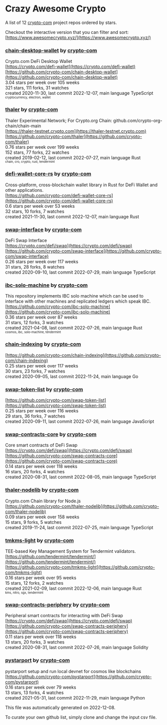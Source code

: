 # Crazy Awesome Crypto
A list of 12 [crypto-com](https://github.com/crypto-com) project repos ordered by stars.  

Checkout the interactive version that you can filter and sort: 
[https://www.awesomecrypto.xyz/](https://www.awesomecrypto.xyz/)  


### [chain-desktop-wallet](https://github.com/crypto-com/chain-desktop-wallet) by [crypto-com](https://github.com/crypto-com)  
Crypto.com DeFi Desktop Wallet  
[https://crypto.com/defi-wallet](https://crypto.com/defi-wallet)  
[https://github.com/crypto-com/chain-desktop-wallet](https://github.com/crypto-com/chain-desktop-wallet)  
3.04 stars per week over 105 weeks  
321 stars, 111 forks, 31 watches  
created 2020-11-30, last commit 2022-12-07, main language TypeScript  
<sub><sup>cryptocurrency, electron, wallet</sup></sub>


### [thaler](https://github.com/crypto-com/thaler) by [crypto-com](https://github.com/crypto-com)  
Thaler Experimental Network; For Crypto.org Chain: github.com/crypto-org-chain/chain-main  
[https://thaler-testnet.crypto.com](https://thaler-testnet.crypto.com)  
[https://github.com/crypto-com/thaler](https://github.com/crypto-com/thaler)  
0.76 stars per week over 199 weeks  
152 stars, 77 forks, 22 watches  
created 2019-02-12, last commit 2022-07-27, main language Rust  
<sub><sup>chain, cro, crypto, rust, tendermint</sup></sub>


### [defi-wallet-core-rs](https://github.com/crypto-com/defi-wallet-core-rs) by [crypto-com](https://github.com/crypto-com)  
Cross-platform, cross-blockchain wallet library in Rust for DeFi Wallet and other applications.  
[https://github.com/crypto-com/defi-wallet-core-rs](https://github.com/crypto-com/defi-wallet-core-rs)  
0.6 stars per week over 53 weeks  
32 stars, 10 forks, 7 watches  
created 2021-11-30, last commit 2022-12-07, main language Rust  


### [swap-interface](https://github.com/crypto-com/swap-interface) by [crypto-com](https://github.com/crypto-com)  
DeFi Swap Interface  
[https://crypto.com/defi/swap](https://crypto.com/defi/swap)  
[https://github.com/crypto-com/swap-interface](https://github.com/crypto-com/swap-interface)  
0.26 stars per week over 117 weeks  
31 stars, 28 forks, 8 watches  
created 2020-09-10, last commit 2022-07-29, main language TypeScript  


### [ibc-solo-machine](https://github.com/crypto-com/ibc-solo-machine) by [crypto-com](https://github.com/crypto-com)  
This repository implements IBC solo machine which can be used to interface with other machines and replicated ledgers which speak IBC.  
[https://github.com/crypto-com/ibc-solo-machine](https://github.com/crypto-com/ibc-solo-machine)  
0.36 stars per week over 87 weeks  
31 stars, 12 forks, 3 watches  
created 2021-04-08, last commit 2022-07-26, main language Rust  
<sub><sup>cosmos, ibc, solo-machine, tendermint</sup></sub>


### [chain-indexing](https://github.com/crypto-com/chain-indexing) by [crypto-com](https://github.com/crypto-com)  
  
[https://github.com/crypto-com/chain-indexing](https://github.com/crypto-com/chain-indexing)  
0.25 stars per week over 117 weeks  
30 stars, 23 forks, 7 watches  
created 2020-09-05, last commit 2022-11-24, main language Go  


### [swap-token-list](https://github.com/crypto-com/swap-token-list) by [crypto-com](https://github.com/crypto-com)  
  
[https://github.com/crypto-com/swap-token-list](https://github.com/crypto-com/swap-token-list)  
0.25 stars per week over 116 weeks  
29 stars, 36 forks, 7 watches  
created 2020-09-11, last commit 2022-07-26, main language JavaScript  


### [swap-contracts-core](https://github.com/crypto-com/swap-contracts-core) by [crypto-com](https://github.com/crypto-com)  
Core smart contracts of DeFi Swap  
[https://crypto.com/defi/swap](https://crypto.com/defi/swap)  
[https://github.com/crypto-com/swap-contracts-core](https://github.com/crypto-com/swap-contracts-core)  
0.14 stars per week over 118 weeks  
16 stars, 20 forks, 4 watches  
created 2020-08-31, last commit 2022-08-05, main language TypeScript  


### [thaler-nodelib](https://github.com/crypto-com/thaler-nodelib) by [crypto-com](https://github.com/crypto-com)  
Crypto.com Chain library for Node.js  
[https://github.com/crypto-com/thaler-nodelib](https://github.com/crypto-com/thaler-nodelib)  
0.09 stars per week over 158 weeks  
15 stars, 9 forks, 5 watches  
created 2019-11-24, last commit 2022-07-25, main language TypeScript  


### [tmkms-light](https://github.com/crypto-com/tmkms-light) by [crypto-com](https://github.com/crypto-com)  
TEE-based Key Management System for Tendermint validators.  
[https://github.com/tendermint/tendermint/](https://github.com/tendermint/tendermint/)  
[https://github.com/crypto-com/tmkms-light](https://github.com/crypto-com/tmkms-light)  
0.16 stars per week over 95 weeks  
15 stars, 12 forks, 2 watches  
created 2021-02-09, last commit 2022-12-06, main language Rust  
<sub><sup>kms, nitro, sgx, tendermint</sup></sub>


### [swap-contracts-periphery](https://github.com/crypto-com/swap-contracts-periphery) by [crypto-com](https://github.com/crypto-com)  
Peripheral smart contracts for interacting with DeFi Swap  
[https://crypto.com/defi/swap](https://crypto.com/defi/swap)  
[https://github.com/crypto-com/swap-contracts-periphery](https://github.com/crypto-com/swap-contracts-periphery)  
0.11 stars per week over 118 weeks  
13 stars, 20 forks, 3 watches  
created 2020-08-31, last commit 2022-07-26, main language Solidity  


### [pystarport](https://github.com/crypto-com/pystarport) by [crypto-com](https://github.com/crypto-com)  
pystarport setup and run local devnet for cosmos like blockchains  
[https://github.com/crypto-com/pystarport](https://github.com/crypto-com/pystarport)  
0.16 stars per week over 79 weeks  
13 stars, 13 forks, 4 watches  
created 2021-05-31, last commit 2022-11-29, main language Python  


This file was automatically generated on 2022-12-08.  

To curate your own github list, simply clone and change the input csv file.  